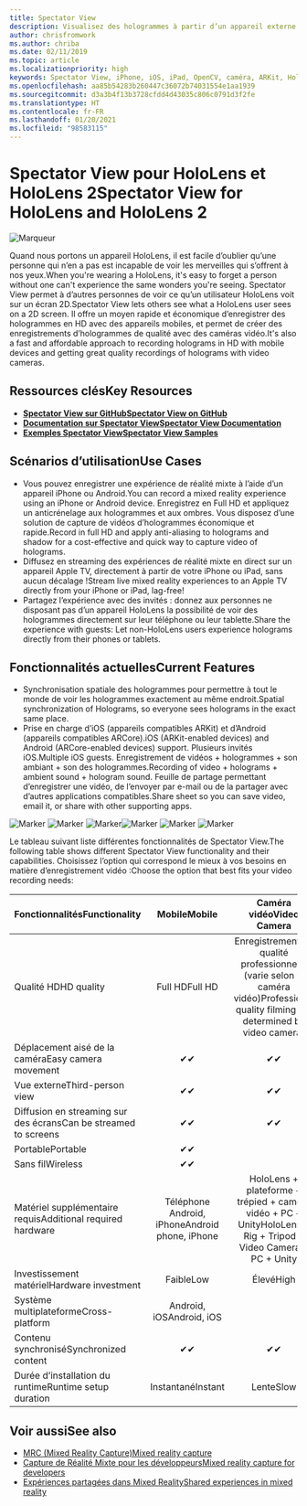 ```yaml
---
title: Spectator View
description: Visualisez des hologrammes à partir d’un appareil externe pour montrer ou enregistrer une expérience de réalité mixte sur un écran externe.
author: chrisfromwork
ms.author: chriba
ms.date: 02/11/2019
ms.topic: article
ms.localizationpriority: high
keywords: Spectator View, iPhone, iOS, iPad, OpenCV, caméra, ARKit, HoloLens, réalité mixte, MixedRealityToolkit, démonstration, enregistrement
ms.openlocfilehash: aa85b54283b260447c36072b74031554e1aa1939
ms.sourcegitcommit: d3a3b4f13b3728cfdd4d43035c806c0791d3f2fe
ms.translationtype: HT
ms.contentlocale: fr-FR
ms.lasthandoff: 01/20/2021
ms.locfileid: "98583115"
---
```

# <a name="spectator-view-for-hololens-and-hololens-2"></a><span data-ttu-id="29503-104">Spectator View pour HoloLens et HoloLens 2</span><span class="sxs-lookup"><span data-stu-id="29503-104">Spectator View for HoloLens and HoloLens 2</span></span>

![Marqueur](images/SpecViewPhoneHero.jpg)

<span data-ttu-id="29503-106">Quand nous portons un appareil HoloLens, il est facile d’oublier qu’une personne qui n’en a pas est incapable de voir les merveilles qui s’offrent à nos yeux.</span><span class="sxs-lookup"><span data-stu-id="29503-106">When you're wearing a HoloLens, it's easy to forget a person without one can't experience the same wonders you're seeing.</span></span> <span data-ttu-id="29503-107">Spectator View permet à d’autres personnes de voir ce qu’un utilisateur HoloLens voit sur un écran 2D.</span><span class="sxs-lookup"><span data-stu-id="29503-107">Spectator View lets others see what a HoloLens user sees on a 2D screen.</span></span> <span data-ttu-id="29503-108">Il offre un moyen rapide et économique d’enregistrer des hologrammes en HD avec des appareils mobiles, et permet de créer des enregistrements d’hologrammes de qualité avec des caméras vidéo.</span><span class="sxs-lookup"><span data-stu-id="29503-108">It's also a fast and affordable approach to recording holograms in HD with mobile devices and getting great quality recordings of holograms with video cameras.</span></span>

## <a name="key-resources"></a><span data-ttu-id="29503-109">Ressources clés</span><span class="sxs-lookup"><span data-stu-id="29503-109">Key Resources</span></span>

* [<span data-ttu-id="29503-110">**Spectator View sur GitHub**</span><span class="sxs-lookup"><span data-stu-id="29503-110">**Spectator View on GitHub**</span></span>](https://github.com/microsoft/MixedReality-SpectatorView)
* [<span data-ttu-id="29503-111">**Documentation sur Spectator View**</span><span class="sxs-lookup"><span data-stu-id="29503-111">**Spectator View Documentation**</span></span>](https://microsoft.github.io/MixedReality-SpectatorView/README.html)
* [<span data-ttu-id="29503-112">**Exemples Spectator View**</span><span class="sxs-lookup"><span data-stu-id="29503-112">**Spectator View Samples**</span></span>](https://github.com/microsoft/MixedReality-SpectatorView/tree/master/samples)

## <a name="use-cases"></a><span data-ttu-id="29503-113">Scénarios d’utilisation</span><span class="sxs-lookup"><span data-stu-id="29503-113">Use Cases</span></span>

* <span data-ttu-id="29503-114">Vous pouvez enregistrer une expérience de réalité mixte à l’aide d’un appareil iPhone ou Android.</span><span class="sxs-lookup"><span data-stu-id="29503-114">You can record a mixed reality experience using an iPhone or Android device.</span></span> <span data-ttu-id="29503-115">Enregistrez en Full HD et appliquez un anticrénelage aux hologrammes et aux ombres. Vous disposez d’une solution de capture de vidéos d’hologrammes économique et rapide.</span><span class="sxs-lookup"><span data-stu-id="29503-115">Record in full HD and apply anti-aliasing to holograms and shadow for a cost-effective and quick way to capture video of holograms.</span></span>
* <span data-ttu-id="29503-116">Diffusez en streaming des expériences de réalité mixte en direct sur un appareil Apple TV, directement à partir de votre iPhone ou iPad, sans aucun décalage !</span><span class="sxs-lookup"><span data-stu-id="29503-116">Stream live mixed reality experiences to an Apple TV directly from your iPhone or iPad, lag-free!</span></span>
* <span data-ttu-id="29503-117">Partagez l’expérience avec des invités : donnez aux personnes ne disposant pas d’un appareil HoloLens la possibilité de voir des hologrammes directement sur leur téléphone ou leur tablette.</span><span class="sxs-lookup"><span data-stu-id="29503-117">Share the experience with guests: Let non-HoloLens users experience holograms directly from their phones or tablets.</span></span>

## <a name="current-features"></a><span data-ttu-id="29503-118">Fonctionnalités actuelles</span><span class="sxs-lookup"><span data-stu-id="29503-118">Current Features</span></span>

* <span data-ttu-id="29503-119">Synchronisation spatiale des hologrammes pour permettre à tout le monde de voir les hologrammes exactement au même endroit.</span><span class="sxs-lookup"><span data-stu-id="29503-119">Spatial synchronization of Holograms, so everyone sees holograms in the exact same place.</span></span>
* <span data-ttu-id="29503-120">Prise en charge d’iOS (appareils compatibles ARKit) et d’Android (appareils compatibles ARCore).</span><span class="sxs-lookup"><span data-stu-id="29503-120">iOS (ARKit-enabled devices) and Android (ARCore-enabled devices) support.</span></span>
<span data-ttu-id="29503-121">Plusieurs invités iOS.</span><span class="sxs-lookup"><span data-stu-id="29503-121">Multiple iOS guests.</span></span>
<span data-ttu-id="29503-122">Enregistrement de vidéos + hologrammes + son ambiant + son des hologrammes.</span><span class="sxs-lookup"><span data-stu-id="29503-122">Recording of video + holograms + ambient sound + hologram sound.</span></span>
<span data-ttu-id="29503-123">Feuille de partage permettant d’enregistrer une vidéo, de l’envoyer par e-mail ou de la partager avec d’autres applications compatibles.</span><span class="sxs-lookup"><span data-stu-id="29503-123">Share sheet so you can save video, email it, or share with other supporting apps.</span></span>

<span data-ttu-id="29503-124">![Marker](images/SpecViewPhoneDemo.jpg)
![Marker](images/hololensspectatorview-500px.jpg) ![Marker](images/spectatorview-300px.png)</span><span class="sxs-lookup"><span data-stu-id="29503-124">![Marker](images/SpecViewPhoneDemo.jpg)
![Marker](images/hololensspectatorview-500px.jpg) ![Marker](images/spectatorview-300px.png)</span></span>

<span data-ttu-id="29503-125">Le tableau suivant liste différentes fonctionnalités de Spectator View.</span><span class="sxs-lookup"><span data-stu-id="29503-125">The following table shows different Spectator View functionality and their capabilities.</span></span> <span data-ttu-id="29503-126">Choisissez l’option qui correspond le mieux à vos besoins en matière d’enregistrement vidéo :</span><span class="sxs-lookup"><span data-stu-id="29503-126">Choose the option that best fits your video recording needs:</span></span>

|      <span data-ttu-id="29503-127">Fonctionnalités</span><span class="sxs-lookup"><span data-stu-id="29503-127">Functionality</span></span>                                | <span data-ttu-id="29503-128">Mobile</span><span class="sxs-lookup"><span data-stu-id="29503-128">Mobile</span></span>                  |                    <span data-ttu-id="29503-129">Caméra vidéo</span><span class="sxs-lookup"><span data-stu-id="29503-129">Video Camera</span></span>              |
|--------------------------------------|:-----------------------:|:-------------------------------------------:|
| <span data-ttu-id="29503-130">Qualité HD</span><span class="sxs-lookup"><span data-stu-id="29503-130">HD quality</span></span>                           |         <span data-ttu-id="29503-131">Full HD</span><span class="sxs-lookup"><span data-stu-id="29503-131">Full HD</span></span>         |        <span data-ttu-id="29503-132">Enregistrement de qualité professionnelle (varie selon la caméra vidéo)</span><span class="sxs-lookup"><span data-stu-id="29503-132">Professional quality filming (as determined by video camera)</span></span>      |
| <span data-ttu-id="29503-133">Déplacement aisé de la caméra</span><span class="sxs-lookup"><span data-stu-id="29503-133">Easy camera movement</span></span>                 |            <span data-ttu-id="29503-134">✔</span><span class="sxs-lookup"><span data-stu-id="29503-134">✔</span></span>            |                      <span data-ttu-id="29503-135">✔</span><span class="sxs-lookup"><span data-stu-id="29503-135">✔</span></span>                      |
| <span data-ttu-id="29503-136">Vue externe</span><span class="sxs-lookup"><span data-stu-id="29503-136">Third-person view</span></span>                    |            <span data-ttu-id="29503-137">✔</span><span class="sxs-lookup"><span data-stu-id="29503-137">✔</span></span>            |                      <span data-ttu-id="29503-138">✔</span><span class="sxs-lookup"><span data-stu-id="29503-138">✔</span></span>                      |
| <span data-ttu-id="29503-139">Diffusion en streaming sur des écrans</span><span class="sxs-lookup"><span data-stu-id="29503-139">Can be streamed to screens</span></span>           |            <span data-ttu-id="29503-140">✔</span><span class="sxs-lookup"><span data-stu-id="29503-140">✔</span></span>            |                      <span data-ttu-id="29503-141">✔</span><span class="sxs-lookup"><span data-stu-id="29503-141">✔</span></span>                      |
| <span data-ttu-id="29503-142">Portable</span><span class="sxs-lookup"><span data-stu-id="29503-142">Portable</span></span>                             |            <span data-ttu-id="29503-143">✔</span><span class="sxs-lookup"><span data-stu-id="29503-143">✔</span></span>            |                                             |
| <span data-ttu-id="29503-144">Sans fil</span><span class="sxs-lookup"><span data-stu-id="29503-144">Wireless</span></span>                             |            <span data-ttu-id="29503-145">✔</span><span class="sxs-lookup"><span data-stu-id="29503-145">✔</span></span>            |                                             |
| <span data-ttu-id="29503-146">Matériel supplémentaire requis</span><span class="sxs-lookup"><span data-stu-id="29503-146">Additional required hardware</span></span>         |     <span data-ttu-id="29503-147">Téléphone Android, iPhone</span><span class="sxs-lookup"><span data-stu-id="29503-147">Android phone, iPhone</span></span>    | <span data-ttu-id="29503-148">HoloLens + plateforme + trépied + caméra vidéo + PC + Unity</span><span class="sxs-lookup"><span data-stu-id="29503-148">HoloLens + Rig + Tripod + Video Camera + PC + Unity</span></span> |
| <span data-ttu-id="29503-149">Investissement matériel</span><span class="sxs-lookup"><span data-stu-id="29503-149">Hardware investment</span></span>                  |           <span data-ttu-id="29503-150">Faible</span><span class="sxs-lookup"><span data-stu-id="29503-150">Low</span></span>            |                     <span data-ttu-id="29503-151">Élevé</span><span class="sxs-lookup"><span data-stu-id="29503-151">High</span></span>                    |
| <span data-ttu-id="29503-152">Système multiplateforme</span><span class="sxs-lookup"><span data-stu-id="29503-152">Cross-platform</span></span>                       |           <span data-ttu-id="29503-153">Android, iOS</span><span class="sxs-lookup"><span data-stu-id="29503-153">Android, iOS</span></span>   |                                             |
| <span data-ttu-id="29503-154">Contenu synchronisé</span><span class="sxs-lookup"><span data-stu-id="29503-154">Synchronized content</span></span>                 |            <span data-ttu-id="29503-155">✔</span><span class="sxs-lookup"><span data-stu-id="29503-155">✔</span></span>            |                      <span data-ttu-id="29503-156">✔</span><span class="sxs-lookup"><span data-stu-id="29503-156">✔</span></span>                      |
| <span data-ttu-id="29503-157">Durée d’installation du runtime</span><span class="sxs-lookup"><span data-stu-id="29503-157">Runtime setup duration</span></span>               |         <span data-ttu-id="29503-158">Instantané</span><span class="sxs-lookup"><span data-stu-id="29503-158">Instant</span></span>          |                     <span data-ttu-id="29503-159">Lente</span><span class="sxs-lookup"><span data-stu-id="29503-159">Slow</span></span>                    |
## <a name="see-also"></a><span data-ttu-id="29503-160">Voir aussi</span><span class="sxs-lookup"><span data-stu-id="29503-160">See also</span></span>

* [<span data-ttu-id="29503-161">MRC (Mixed Reality Capture)</span><span class="sxs-lookup"><span data-stu-id="29503-161">Mixed reality capture</span></span>](/hololens/holographic-photos-and-videos) 
* [<span data-ttu-id="29503-162">Capture de Réalité Mixte pour les développeurs</span><span class="sxs-lookup"><span data-stu-id="29503-162">Mixed reality capture for developers</span></span>](mixed-reality-capture-for-developers.md)
* [<span data-ttu-id="29503-163">Expériences partagées dans Mixed Reality</span><span class="sxs-lookup"><span data-stu-id="29503-163">Shared experiences in mixed reality</span></span>](shared-experiences-in-mixed-reality.md)